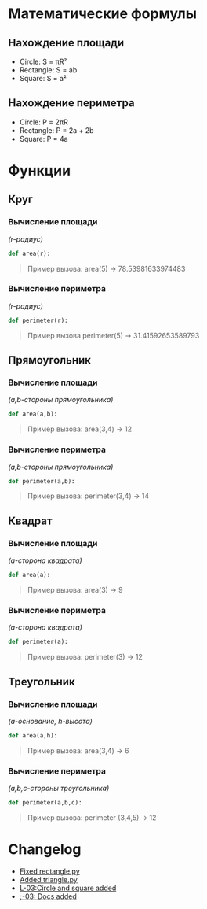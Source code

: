 # Математические формулы
## Нахождение площади
- Circle: S = πR²
- Rectangle: S = ab
- Square: S = a²

## Нахождение периметра
- Circle: P = 2πR
- Rectangle: P = 2a + 2b
- Square: P = 4a

# Функции
## Круг
### Вычисление площади
*(r-радиус)*
```python
def area(r):
```
>Пример вызова: area(5) -> 78.53981633974483

### Вычисление периметра
*(r-радиус)*
```python
def perimeter(r):
```
>Пример вызова perimeter(5) -> 31.41592653589793

## Прямоугольник
### Вычисление площади
*(a,b-стороны прямоугольника)*
```python
def area(a,b):
```
> Пример вызова: area(3,4) -> 12

### Вычисление периметра
*(a,b-стороны прямоугольника)*
```python
def perimeter(a,b):
```
>Пример вызова: perimeter(3,4) -> 14

## Квадрат 
### Вычисление площади
*(a-сторона квадрата)*
```python
def area(a):
```
> Пример вызова: area(3) -> 9

### Вычисление периметра 
*(а-сторона квадрата)*
```python
def perimeter(a):
```
>Пример вызова: perimeter(3) -> 12

## Треугольник
### Вычисление площади
*(a-основание, h-высота)*
```python
def area(a,h):
```

> Пример вызова: area(3,4) -> 6

### Вычисление периметра 
*(a,b,c-стороны треугольника)*
```python
def perimeter(a,b,c):
```
>Пример вызова: perimeter (3,4,5) -> 12

# Changelog 
- [Fixed rectangle.py](https://github.com/pochkatron/geometric_lib/commit/d8409b63db5ce9468976e9f46a8d7179a23371a5)
- [Added triangle.py](https://github.com/pochkatron/geometric_lib/commit/ff15425b4dd4d19c31d2445477e5536859912ec7)
- [L-03:Circle and square added](https://github.com/pochkatron/geometric_lib/commit/a9296073e5854711d12beedf55c6e9f81fddb606)
- [;-03: Docs added](ttps://github.com/pochkatron/geometric_lib/commit/37a11b8c2be2325041760abde5f4e2b420cebe6d)